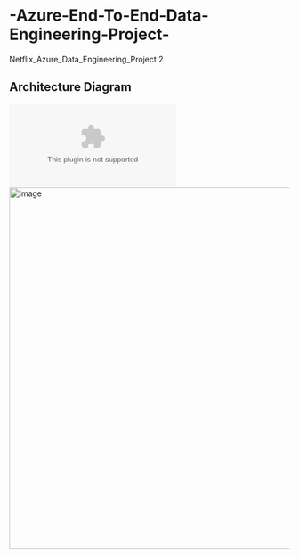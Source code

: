 # -Azure-End-To-End-Data-Engineering-Project-
Netflix_Azure_Data_Engineering_Project 2

## Architecture Diagram
![image](https://github.com/jacquie0583/-Azure-End-To-End-Data-Engineering-Project-/blob/main/Azure%20pic.docx)
<img width="1155" height="649" alt="image" src="https://github.com/user-attachments/assets/1b9b0b1e-a3fb-45a4-b044-a653deb2c687"/>


